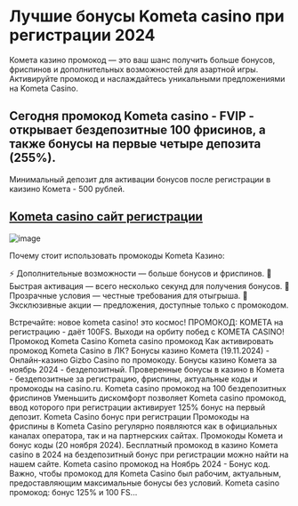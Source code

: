 # Лучшие бонусы Kometa casino при регистрации 2024

Комета казино промокод — это ваш шанс получить больше бонусов, фриспинов и дополнительных возможностей для азартной игры. Активируйте промокод и наслаждайтесь уникальными предложениями на Kometa Casino.

## Сегодня промокод Kometa casino - FVIP - открывает бездепозитные 100 фрисинов, а также бонусы на первые четыре депозита (255%).

Минимальный депозит для активации бонусов после регистрации в каизино Комета - 500 рублей.

## [Kometa casino сайт регистрации](https://linkcasino.ru/kometa_fvip)

![image](https://github.com/user-attachments/assets/16f80260-e484-467e-b111-f3f911da2a08)


Почему стоит использовать промокоды Kometa Казино:

⚡ Дополнительные возможности — больше бонусов и фриспинов.
🎲 Быстрая активация — всего несколько секунд для получения бонусов.
🔐 Прозрачные условия — честные требования для отыгрыша.
🎀 Эксклюзивные акции — предложения, доступные только с промокодом.


Встречайте: новое kometa casino! это космос! ПРОМОКОД: KOMETA на регистрацию - даёт 100FS. Выходи на орбиту побед с KOMETA CASINO!
Промокод Kometa Casino Kometa casino промокод Как активировать промокод Kometa Casino в ЛК?
Бонусы казино Комета (19.11.2024) - Онлайн-казино Gizbo Casino по промокоду.
Бонусы казино Комета за ноябрь 2024 - бездепозитный. Проверенные бонусы в казино в Комета - бездепозитные за регистрацию, фриспины, актуальные коды и промокоды на casino.ru.
Kometa casino промокод на 100 бездепозитных фриспинов Уменьшить дискомфорт позволяет Kometa casino промокод, ввод которого при регистрации активирует 125% бонус на первый депозит.
Kometa Casino бонус при регистрации Промокоды на фриспины в Kometa Casino регулярно появляются как в официальных каналах оператора, так и на партнерских сайтах.
Промокоды Комета и бонус коды (20 ноября 2024). Бесплатный промокод в казино Комета casino в 2024 на бездепозитный бонус при регистрации можно найти на нашем сайте.
Kometa casino промокод на Ноябрь 2024 - Бонус код. Важно, чтобы промокод для Kometa Casino был рабочим, актуальным, предоставляющим максимальные бонусы без условий.
Kometa casino промокод: бонус 125% и 100 FS...
